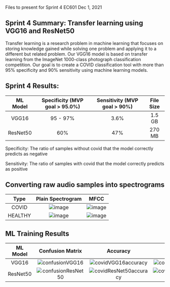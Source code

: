 Files to present for Sprint 4 EC601 Dec 1, 2021
## Sprint 4 Summary: Transfer learning using VGG16 and ResNet50
Transfer learning is a research problem in machine learning that focuses on storing knowledge gained while solving one problem and applying it to a different but related problem. Our VGG16 model is based on transfer learning from the ImageNet 1000-class photograph classification competition. Our goal is to create a COVID classification tool with more than 95% specificity and 90% sensitivity using machine learning models.

## Sprint 4 Results:
ML Model   | Specificity  (MVP goal > 95.0%)   |  Sensitivity (MVP goal > 90%) | File Size
:---------------:|:-------------------------:|:-------------------------:|:---------------------:
VGG16 | 95 - 97% | 3.6% | 1.5 GB
ResNet50 | 60% | 47% | 270 MB

Specificity: The ratio of samples without covid that the model correctly predicts as negative

Sensitivity: The ratio of samples with covid that the model correctly predicts as positive


## Converting raw audio samples into spectrograms
Type    | Plain Spectrogram     |  MFCC |
:---------------:|:-------------------------:|:-------------------------:
COVID | ![image](https://user-images.githubusercontent.com/74585697/144285793-0fd55688-95ed-4703-aa18-e5364c369021.png)|![image](https://user-images.githubusercontent.com/74585697/144285865-28af373e-44d0-4126-b5a1-c3542ab32868.png)
HEALTHY | ![image](https://user-images.githubusercontent.com/74585697/144285938-829c52a3-ee88-48d9-aab1-ae1b255fff56.png)|![image](https://user-images.githubusercontent.com/74585697/144285986-352f57e0-a642-40cd-a2e1-420e88a296f6.png)


## ML Training Results
ML Model   | Confusion Matrix     |  Accuracy | Loss
:---------------:|:-------------------------:|:-------------------------:|:---------------------:
VGG16 | ![confusionVGG16](https://user-images.githubusercontent.com/74585697/144160213-22a3a5bc-d596-40c8-a6de-be4ab80080c9.png) | ![covidVGG16accuracy](https://user-images.githubusercontent.com/74585697/144160320-bf882314-a65f-40bb-8136-1b53ab534bf6.png) | ![covidVGG16loss](https://user-images.githubusercontent.com/74585697/144160601-25f3c118-2d12-4a1a-ba1f-0af5e1d3b97b.png)
ResNet50 | ![confusionResNet50](https://user-images.githubusercontent.com/74585697/144161272-8024bc2a-4901-400d-b588-6e41745184d9.png) | ![covidResNet50accuracy](https://user-images.githubusercontent.com/74585697/144161313-ca10ad59-e594-4912-9eeb-78194c2ac806.png) | ![covidResNet50loss](https://user-images.githubusercontent.com/74585697/144161329-5958d57b-3af9-434e-87eb-e267fe2c5a30.png) | NULL




